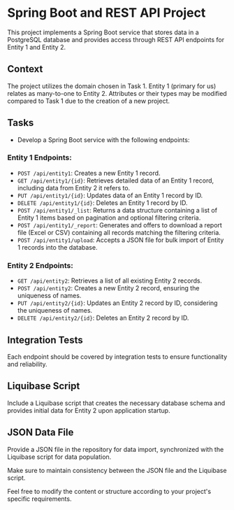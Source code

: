 # Spring Boot and REST API Project

This project implements a Spring Boot service that stores data in a PostgreSQL database and provides access through REST API endpoints for Entity 1 and Entity 2.

## Context

The project utilizes the domain chosen in Task 1. Entity 1 (primary for us) relates as many-to-one to Entity 2. Attributes or their types may be modified compared to Task 1 due to the creation of a new project.

## Tasks

- Develop a Spring Boot service with the following endpoints:

### Entity 1 Endpoints:

- `POST /api/entity1`: Creates a new Entity 1 record.
- `GET /api/entity1/{id}`: Retrieves detailed data of an Entity 1 record, including data from Entity 2 it refers to.
- `PUT /api/entity1/{id}`: Updates data of an Entity 1 record by ID.
- `DELETE /api/entity1/{id}`: Deletes an Entity 1 record by ID.
- `POST /api/entity1/_list`: Returns a data structure containing a list of Entity 1 items based on pagination and optional filtering criteria.
- `POST /api/entity1/_report`: Generates and offers to download a report file (Excel or CSV) containing all records matching the filtering criteria.
- `POST /api/entity1/upload`: Accepts a JSON file for bulk import of Entity 1 records into the database.

### Entity 2 Endpoints:

- `GET /api/entity2`: Retrieves a list of all existing Entity 2 records.
- `POST /api/entity2`: Creates a new Entity 2 record, ensuring the uniqueness of names.
- `PUT /api/entity2/{id}`: Updates an Entity 2 record by ID, considering the uniqueness of names.
- `DELETE /api/entity2/{id}`: Deletes an Entity 2 record by ID.

## Integration Tests

Each endpoint should be covered by integration tests to ensure functionality and reliability.

## Liquibase Script

Include a Liquibase script that creates the necessary database schema and provides initial data for Entity 2 upon application startup.

## JSON Data File

Provide a JSON file in the repository for data import, synchronized with the Liquibase script for data population.

Make sure to maintain consistency between the JSON file and the Liquibase script.

Feel free to modify the content or structure according to your project's specific requirements.
